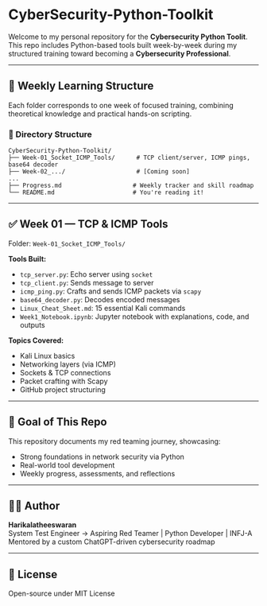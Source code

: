 # CyberSecurity-Python-Toolkit

Welcome to my personal repository for the **Cybersecurity Python Toolit**. <br>This repo includes Python-based tools built week-by-week during my structured training toward becoming a **Cybersecurity Professional**.

---

## 📅 Weekly Learning Structure
Each folder corresponds to one week of focused training, combining theoretical knowledge and practical hands-on scripting.

### 📁 Directory Structure
```
CyberSecurity-Python-Toolkit/
├── Week-01_Socket_ICMP_Tools/      # TCP client/server, ICMP pings, base64 decoder
├── Week-02_.../                    # [Coming soon]
...
├── Progress.md                    # Weekly tracker and skill roadmap
└── README.md                      # You're reading it!
```

---

## ✅ Week 01 — TCP & ICMP Tools
Folder: `Week-01_Socket_ICMP_Tools/`

**Tools Built:**
- `tcp_server.py`: Echo server using `socket`
- `tcp_client.py`: Sends message to server
- `icmp_ping.py`: Crafts and sends ICMP packets via `scapy`
- `base64_decoder.py`: Decodes encoded messages
- `Linux_Cheat_Sheet.md`: 15 essential Kali commands
- `Week1_Notebook.ipynb`: Jupyter notebook with explanations, code, and outputs

**Topics Covered:**
- Kali Linux basics
- Networking layers (via ICMP)
- Sockets & TCP connections
- Packet crafting with Scapy
- GitHub project structuring

---

## 🧠 Goal of This Repo
This repository documents my red teaming journey, showcasing:
- Strong foundations in network security via Python
- Real-world tool development
- Weekly progress, assessments, and reflections

---

## 🧑‍💻 Author
**Harikalatheeswaran**  
System Test Engineer → Aspiring Red Teamer | Python Developer | INFJ-A  
Mentored by a custom ChatGPT-driven cybersecurity roadmap

---

## 📘 License
Open-source under MIT License
